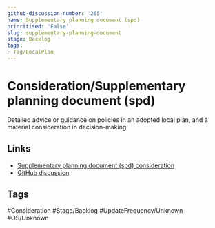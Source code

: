 ```yaml
---
github-discussion-number: '265'
name: Supplementary planning document (spd)
prioritised: 'False'
slug: supplementary-planning-document
stage: Backlog
tags:
- Tag/LocalPlan
---
```


# Consideration/Supplementary planning document (spd)

Detailed advice or guidance on policies in an adopted local plan, and a material consideration in decision-making

## Links

* [Supplementary planning document (spd) consideration](https://design.planning.data.gov.uk/planning-consideration/supplementary-planning-document)
* [GitHub discussion](https://github.com/digital-land/data-standards-backlog/discussions/265)

## Tags

#Consideration #Stage/Backlog #UpdateFrequency/Unknown #OS/Unknown